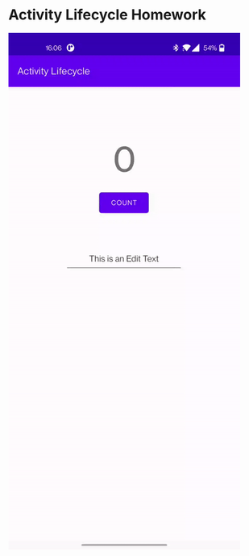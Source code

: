 # Activity Lifecycle Homework
![activity_lifecycle_homework](https://github.com/roshanbhatta/Activity-Lifecycle-and-State/blob/activity_lifecycle_homework/activity_lifecycle_homework.gif)